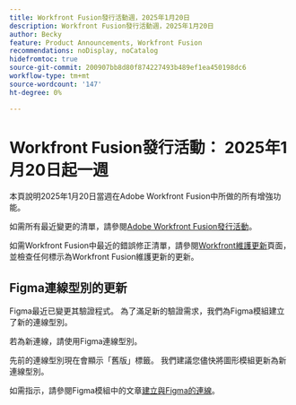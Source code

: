 ```yaml
---
title: Workfront Fusion發行活動週，2025年1月20日
description: Workfront Fusion發行活動週，2025年1月20日
author: Becky
feature: Product Announcements, Workfront Fusion
recommendations: noDisplay, noCatalog
hidefromtoc: true
source-git-commit: 200907bb8d80f874227493b489ef1ea450198dc6
workflow-type: tm+mt
source-wordcount: '147'
ht-degree: 0%

---
```


# Workfront Fusion發行活動： 2025年1月20日起一週

本頁說明2025年1月20日當週在Adobe Workfront Fusion中所做的所有增強功能。

如需所有最近變更的清單，請參閱[Adobe Workfront Fusion發行活動](/help/workfront-fusion/fusion-product-releases/fusion-release-activity.md)。

如需Workfront Fusion中最近的錯誤修正清單，請參閱[Workfront維護更新](https://experienceleague.adobe.com/en/docs/workfront-known-issues/releases/current-updates)頁面，並檢查任何標示為Workfront Fusion維護更新的更新。

## Figma連線型別的更新

Figma最近已變更其驗證程式。 為了滿足新的驗證需求，我們為Figma模組建立了新的連線型別。

若為新連線，請使用Figma連線型別。

先前的連線型別現在會顯示「舊版」標籤。 我們建議您儘快將圖形模組更新為新連線型別。

如需指示，請參閱Figma模組中的文章[建立與Figma的連線](/help/workfront-fusion/references/apps-and-modules/third-party-connectors/figma-modules.md#create-a-connection-to-figma)。

